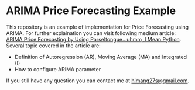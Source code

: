 # ARIMA Price Forecasting Example

This repository is an example of implementation for Price Forecasting using ARIMA. For further explaination you can visit following medium article: [ARIMA Price Forecasting by Using Parseltongue…uhmm, I Mean Python](https://medium.com/skyshidigital/arima-price-forecasting-by-using-parseltongue-uhmm-i-mean-python-6a40b36c6565). Several topic covered in the article are:

- Definition of Autoregression (AR), Moving Average (MA) and Integrated (I)
- How to configure ARIMA parameter

If you still have any question you can contact me at himang27s@gmail.com.
